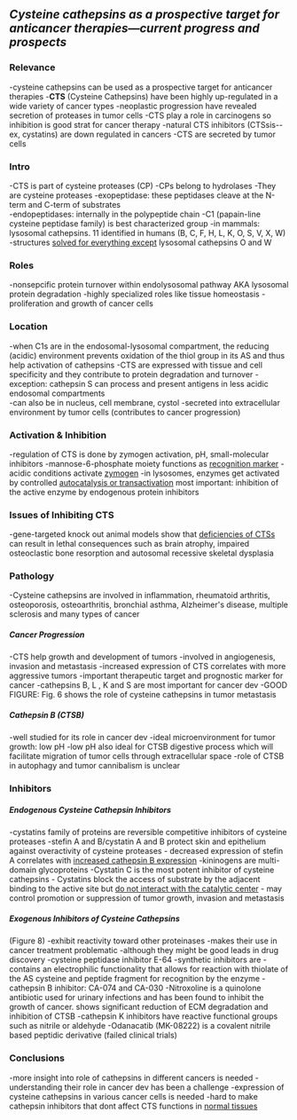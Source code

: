 ## *Cysteine cathepsins as a prospective target for anticancer therapies—current progress and prospects*

### Relevance
-cysteine cathepsins can be used as a prospective target for anticancer therapies 
-**CTS** (Cysteine Cathepsins) have been highly up-regulated in a wide variety of cancer types 
-neoplastic progression have revealed secretion of proteases in tumor cells 
-CTS play a role in carcinogens so inhibition is good strat for cancer therapy 
-natural CTS inhibitors (CTSsis-- ex, cystatins) are down regulated in cancers 
-CTS are secreted by tumor cells

### Intro 
-CTS is part of cysteine proteases (CP)
-CPs belong to hydrolases
-They are cysteine proteases 
-exopeptidase: these peptidases cleave at the N-term and C-term of substrates  
-endopeptidases: internally in the polypeptide chain 
-C1 (papain-line cysteine peptidase family) is best characterized group 
-in mammals: lysosomal cathepsins. 11 identified in humans (B, C, F, H, L, K, O, S, V,  X, W)
-structures [solved for everything except](gaps_ideas.md#pogorzelska_2018#gap1) lysosomal cathepsins O and W 

### Roles
-nonsepcific protein turnover within endolysosomal pathway AKA lysosomal protein degradation
-highly specialized roles like tissue homeostasis 
-proliferation and growth of cancer cells 

### Location 
-when C1s are in the endosomal-lysosomal compartment, the reducing (acidic) environment prevents oxidation of the thiol group in its AS and thus help activation of cathepsins 
-CTS are expressed with tissue and cell specificity and they contribute to protein degradation and turnover
-exception: cathepsin S can process and present antigens in less acidic endosomal compartments  
-can also be in nucleus, cell membrane, cystol
-secreted into extracellular environment by tumor cells (contributes to cancer progression)

### Activation & Inhibition
-regulation of CTS is done by zymogen activation, pH, small-molecular inhibitors 
-mannose-6-phosphate moiety functions as [recognition marker](gaps_ideas.md#pogorzelska_2018#idea1) 
-acidic conditions activate [zymogen](gaps_ideas.md#pogorzelska_2018#idea2) 
-in lysosomes, enzymes get activated by controlled [autocatalysis or transactivation](gaps_ideas.md#pogorzelska_2018#idea3) 
most important: inhibition of the active enzyme by endogenous protein inhibitors 

### Issues of Inhibiting CTS
-gene-targeted knock out animal models show that [deficiencies of CTSs](gaps_ideas.md#pogorzelska_2018#idea4) can result in lethal consequences such as brain atrophy, impaired osteoclastic bone resorption and autosomal recessive skeletal dysplasia 

### Pathology
-Cysteine cathepsins are involved in inflammation, rheumatoid arthritis, osteoporosis, osteoarthritis, bronchial asthma, Alzheimer's disease, multiple sclerosis and many types of cancer

##### Cancer Progression
-CTS help growth and development of tumors 
-involved in angiogenesis, invasion and metastasis
-increased expression of CTS correlates with more aggressive tumors
-important therapeutic target and prognostic marker for cancer
-cathepsins B, L , K and S are most important for cancer dev 
-GOOD FIGURE: Fig. 6 shows the role of cysteine cathepsins in tumor metastasis

##### Cathepsin B (CTSB)
-well studied for its role in cancer dev
-ideal microenvironment for tumor growth: low pH 
-low pH also ideal for CTSB digestive process which will facilitate migration of tumor cells through extracellular space 
-role of CTSB in autophagy and tumor cannibalism is unclear

### Inhibitors 
##### Endogenous Cysteine Cathepsin Inhibitors
-cystatins family of proteins are reversible competitive inhibitors of cysteine proteases 
-stefin A and B/cystatin A and B protect skin and epithelium against overactivity of cysteine proteases 
	- decreased expression of stefin A correlates with [increased cathepsin B expression](gaps_ideas#pogorzelska_2018#idea6)
-kininogens are multi-domain glycoproteins 
-Cystatin C is the most potent inhibitor of cysteine cathepsins 
	- Cystatins block the access of substrate by the adjacent binding to the active site but [do not interact with the catalytic center](gaps_ideas.md#pogorzelska_2018#idea5)
	- may control promotion or suppression of tumor growth, invasion and metastasis 
##### Exogenous Inhibitors of Cysteine Cathepsins 
(Figure 8)
-exhibit reactivity toward other proteinases 
-makes their use in cancer treatment problematic 
-although they might be good leads in drug discovery
	-cysteine peptidase inhibitor E-64 
	-synthetic inhibitors are 
	-contains an electrophilic functionality that allows for reaction with thiolate of the AS cysteine and peptide fragment for recognition by the enzyme
	-cathepsin B inhibitor: CA-074 and CA-030 
	-Nitroxoline is a quinolone antibiotic used for urinary infections and has been found to inhibit the growth of cancer. shows significant reduction of ECM degradation and inhibition of CTSB
	-cathepsin K inhibitors have reactive functional groups such as nitrile or aldehyde 
		-Odanacatib (MK-08222) is a covalent nitrile based peptidic derivative (failed clinical trials)

### Conclusions
-more insight into role of cathepsins in different cancers is needed
-understanding their role in cancer dev has been a challenge
-expression of cysteine cathepsins in various cancer cells is needed
-hard to make cathepsin inhibitors that dont affect CTS functions in [normal tissues]( gaps_ideas#pogorzelska_2018#idea7)

